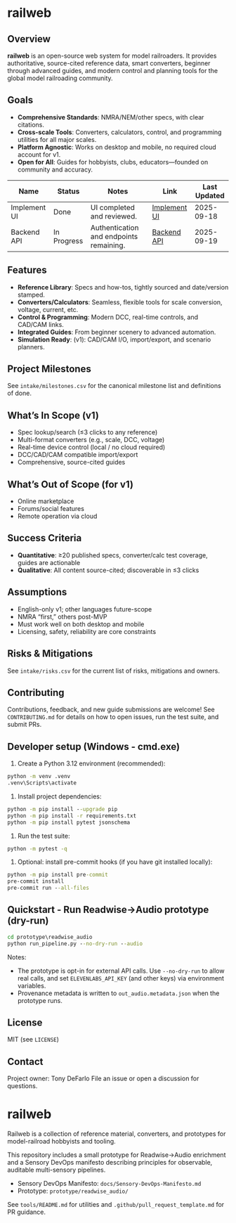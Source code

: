 # railweb

## Overview

**railweb** is an open-source web system for model railroaders. It provides authoritative, source-cited reference data, smart converters, beginner through advanced guides, and modern control and planning tools for the global model railroading community.

## Goals

- **Comprehensive Standards**: NMRA/NEM/other specs, with clear citations.
- **Cross-scale Tools**: Converters, calculators, control, and programming utilities for all major scales.
- **Platform Agnostic**: Works on desktop and mobile, no required cloud account for v1.
- **Open for All**: Guides for hobbyists, clubs, educators—founded on community and accuracy.

<!--TABLE:START-->

| Name         | Status      | Notes                                   | Link                                                              | Last Updated |
| ------------ | ----------- | --------------------------------------- | ----------------------------------------------------------------- | ------------ |
| Implement UI | Done        | UI completed and reviewed.              | [Implement UI](https://github.com/defarloa1-alt/railweb/pull/123) | 2025-09-18   |
| Backend API  | In Progress | Authentication and endpoints remaining. | [Backend API](https://github.com/defarloa1-alt/railweb/pull/124)  | 2025-09-19   |

<!--TABLE:END-->

## Features

- **Reference Library**: Specs and how-tos, tightly sourced and date/version stamped.
- **Converters/Calculators**: Seamless, flexible tools for scale conversion, voltage, current, etc.
- **Control & Programming**: Modern DCC, real-time controls, and CAD/CAM links.
- **Integrated Guides**: From beginner scenery to advanced automation.
- **Simulation Ready**: (v1): CAD/CAM I/O, import/export, and scenario planners.

## Project Milestones

See `intake/milestones.csv` for the canonical milestone list and definitions of done.

## What’s In Scope (v1)

- Spec lookup/search (≤3 clicks to any reference)
- Multi-format converters (e.g., scale, DCC, voltage)
- Real-time device control (local / no cloud required)
- DCC/CAD/CAM compatible import/export
- Comprehensive, source-cited guides

## What’s Out of Scope (for v1)

- Online marketplace
- Forums/social features
- Remote operation via cloud

## Success Criteria

- **Quantitative**: ≥20 published specs, converter/calc test coverage, guides are actionable
- **Qualitative**: All content source-cited; discoverable in ≤3 clicks

## Assumptions

- English-only v1; other languages future-scope
- NMRA “first,” others post-MVP
- Must work well on both desktop and mobile
- Licensing, safety, reliability are core constraints

## Risks & Mitigations

See `intake/risks.csv` for the current list of risks, mitigations and owners.

## Contributing

Contributions, feedback, and new guide submissions are welcome! See `CONTRIBUTING.md` for details on how to open issues, run the test suite, and submit PRs.

## Developer setup (Windows - cmd.exe)

1. Create a Python 3.12 environment (recommended):

```cmd
python -m venv .venv
.venv\Scripts\activate
```

1. Install project dependencies:

```cmd
python -m pip install --upgrade pip
python -m pip install -r requirements.txt
python -m pip install pytest jsonschema
```

1. Run the test suite:

```cmd
python -m pytest -q
```

1. Optional: install pre-commit hooks (if you have git installed locally):

```cmd
python -m pip install pre-commit
pre-commit install
pre-commit run --all-files
```

## Quickstart - Run Readwise→Audio prototype (dry-run)

```cmd
cd prototype\readwise_audio
python run_pipeline.py --no-dry-run --audio
```

Notes:
- The prototype is opt-in for external API calls. Use `--no-dry-run` to allow real calls, and set `ELEVENLABS_API_KEY` (and other keys) via environment variables.
- Provenance metadata is written to `out_audio.metadata.json` when the prototype runs.

## License

MIT (see `LICENSE`)

## Contact

Project owner: Tony DeFarlo
File an issue or open a discussion for questions.
# railweb

Railweb is a collection of reference material, converters, and prototypes for model-railroad hobbyists and tooling.

This repository includes a small prototype for Readwise→Audio enrichment and a Sensory DevOps manifesto describing principles for observable, auditable multi-sensory pipelines.

- Sensory DevOps Manifesto: `docs/Sensory-DevOps-Manifesto.md`
- Prototype: `prototype/readwise_audio/`

See `tools/README.md` for utilities and `.github/pull_request_template.md` for PR guidance.
